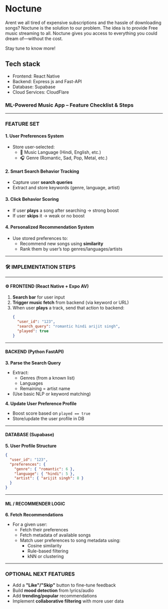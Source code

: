 
# Noctune

Arent we all tired of expensive subscriptions and the hassle of downloading songs?
Noctune is the solution to our problem.
The idea is to provide Free music streaming to all.
Noctune gives you access to everything you could dream of—without the cost.

Stay tune to know more!

## Tech stack
- Frontend: React Native
- Backend: Express js and Fast-API
- Database: Supabase
- Cloud Services: CloudFlare
  

### ML-Powered Music App – Feature Checklist & Steps

---

### FEATURE SET

#### 1. User Preferences System
- Store user-selected:
  - 🎵 Music Language (Hindi, English, etc.)
  - 🎧 Genre (Romantic, Sad, Pop, Metal, etc.)

#### 2. Smart Search Behavior Tracking
- Capture user **search queries**
- Extract and store keywords (genre, language, artist)

#### 3. Click Behavior Scoring
- If user **plays** a song after searching → strong boost
- If user **skips** it → weak or no boost

#### 4. Personalized Recommendation System
- Use stored preferences to:
  - Recommend new songs using **similarity**
  - Rank them by user’s top genres/languages/artists

---

### 🛠️ IMPLEMENTATION STEPS

---

#### ⚙️ FRONTEND (React Native + Expo AV)
1. **Search bar** for user input
2. **Trigger music fetch** from backend (via keyword or URL)
3. When user **plays** a track, send that action to backend:
   ```json
   {
     "user_id": "123",
     "search_query": "romantic hindi arijit singh",
     "played": true
   }
   ```

---

#### BACKEND (Python FastAPI)

**3. Parse the Search Query**
- Extract:
  - Genres (from a known list)
  - Languages
  - Remaining = artist name
- (Use basic NLP or keyword matching)

**4. Update User Preference Profile**
- Boost score based on `played == true`
- Store/update the user profile in DB

---

#### DATABASE (Supabase)

**5. User Profile Structure**
```json
{
  "user_id": "123",
  "preferences": {
    "genre": { "romantic": 6 },
    "language": { "hindi": 5 },
    "artist": { "arijit singh": 8 }
  }
}
```

---

#### ML / RECOMMENDER LOGIC

**6. Fetch Recommendations**
- For a given user:
  - Fetch their preferences
  - Fetch metadata of available songs
  - Match user preferences to song metadata using:
    - Cosine similarity
    - Rule-based filtering
    - kNN or clustering

---

### OPTIONAL NEXT FEATURES

- Add a **"Like"/"Skip"** button to fine-tune feedback
- Build **mood detection** from lyrics/audio
- Add **trending/popular** recommendations
- Implement **collaborative filtering** with more user data
